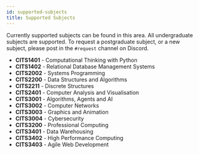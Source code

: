 ```yaml
---
id: supported-subjects
title: Supported Subjects
---
```

Currently supported subjects can be found in this area. All undergraduate subjects are supported. To request a postgraduate subject, or a new subject, please post in the `#request` channel on Discord.

- **CITS1401** - Computational Thinking with Python
- **CITS1402** - Relational Database Management Systems
- **CITS2002** - Systems Programming
- **CITS2200** - Data Structures and Algorithms
- **CITS2211** - Discrete Structures
- **CITS2401** - Computer Analysis and Visualisation
- **CITS3001** - Algorithms, Agents and AI
- **CITS3002** - Computer Networks
- **CITS3003** - Graphics and Animation
- **CITS3004** - Cybersecurity
- **CITS3200** - Professional Computing
- **CITS3401** - Data Warehousing
- **CITS3402** - High Performance Computing
- **CITS3403** - Agile Web Development
